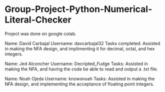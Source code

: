 # Group-Project-Python-Numerical-Literal-Checker

Project was done on google colab.

Name: David Carbajal
Username: davcarbajal32
Tasks completed: Assisted in making the NFA design, and implimenting it for decimal, octal, and hex integers. 

Name: Jed Alconcher
Username: Decripted_Fudge
Tasks: Assisted in making the NFA, and having the code be able to read and output a .txt file.

Name: Noah Ojeda
Username: knowsnoah
Tasks: Assisted in making the NFA design, and implementing the acceptance of floating point integers. 
